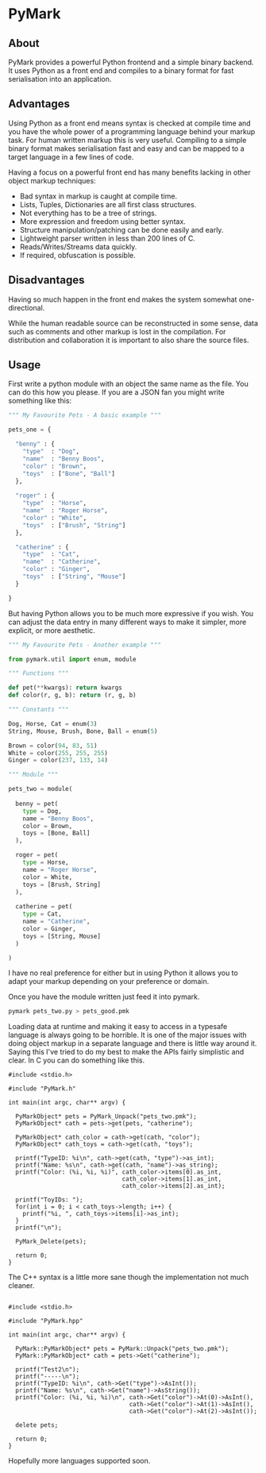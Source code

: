 PyMark
======

About
-----

PyMark provides a powerful Python frontend and a simple binary backend. It uses Python as a front end and compiles to a binary format for fast serialisation into an application.


Advantages
----------

Using Python as a front end means syntax is checked at compile time and you have the whole power of a programming language behind your markup task. For human written markup this is very useful. Compiling to a simple binary format makes serialisation fast and easy and can be mapped to a target language in a few lines of code.

Having a focus on a powerful front end has many benefits lacking in other object markup techniques:
	
* Bad syntax in markup is caught at compile time.
* Lists, Tuples, Dictionaries are all first class structures.
* Not everything has to be a tree of strings.
* More expression and freedom using better syntax.
* Structure manipulation/patching can be done easily and early.
* Lightweight parser written in less than 200 lines of C.
* Reads/Writes/Streams data quickly.
* If required, obfuscation is possible.

	
Disadvantages
-------------

Having so much happen in the front end makes the system somewhat one-directional.

While the human readable source can be reconstructed in some sense, data such as comments and other markup is lost in the compilation. For distribution and collaboration it is important to also share the source files.


Usage 
-----

First write a python module with an object the same name as the file. You can do this how you please. If you are a JSON fan you might write something like this:

```python
""" My Favourite Pets - A basic example """

pets_one = {

  "benny" : {
    "type"  : "Dog",
    "name"  : "Benny Boos",
    "color" : "Brown",
    "toys"  : ["Bone", "Ball"]
  },
  
  "roger" : {
    "type"  : "Horse",
    "name"  : "Roger Horse",
    "color" : "White",
    "toys"  : ["Brush", "String"]
  },

  "catherine" : {
    "type"  : "Cat",
    "name"  : "Catherine",
    "color" : "Ginger",
    "toys"  : ["String", "Mouse"]
  }

}
```

But having Python allows you to be much more expressive if you wish. You can adjust the data entry in many different ways to make it simpler, more explicit, or more aesthetic.

```python
""" My Favourite Pets - Another example """

from pymark.util import enum, module

""" Functions """

def pet(**kwargs): return kwargs
def color(r, g, b): return (r, g, b)

""" Constants """

Dog, Horse, Cat = enum(3)
String, Mouse, Brush, Bone, Ball = enum(5)

Brown = color(94, 83, 51)
White = color(255, 255, 255)
Ginger = color(237, 133, 14)

""" Module """

pets_two = module(
  
  benny = pet(
    type = Dog,
    name = "Benny Boos",
    color = Brown,
    toys = [Bone, Ball]
  ),

  roger = pet(
    type = Horse,
    name = "Roger Horse",
    color = White,
    toys = [Brush, String]
  ),
  
  catherine = pet(
    type = Cat,
    name = "Catherine",
    color = Ginger, 
    toys = [String, Mouse]
  )

)
```

I have no real preference for either but in using Python it allows you to adapt your markup depending on your preference or domain.

Once you have the module written just feed it into pymark.

```bash
pymark pets_two.py > pets_good.pmk
```

Loading data at runtime and making it easy to access in a typesafe language is always going to be horrible. It is one of the major issues with doing object markup in a separate language and there is little way around it. Saying this I've tried to do my best to make the APIs fairly simplistic and clear. In C you can do something like this.

```
#include <stdio.h>

#include "PyMark.h"

int main(int argc, char** argv) {
  
  PyMarkObject* pets = PyMark_Unpack("pets_two.pmk");
  PyMarkObject* cath = pets->get(pets, "catherine");
  
  PyMarkObject* cath_color = cath->get(cath, "color");
  PyMarkObject* cath_toys = cath->get(cath, "toys");
  
  printf("TypeID: %i\n", cath->get(cath, "type")->as_int);
  printf("Name: %s\n", cath->get(cath, "name")->as_string);
  printf("Color: (%i, %i, %i)", cath_color->items[0].as_int, 
                                cath_color->items[1].as_int, 
                                cath_color->items[2].as_int);
  
  printf("ToyIDs: ");
  for(int i = 0; i < cath_toys->length; i++) {
    printf("%i, ", cath_toys->items[i]->as_int);
  }
  printf("\n");
  
  PyMark_Delete(pets);
  
  return 0;
}
```

The C++ syntax is a little more sane though the implementation not much cleaner.

```

#include <stdio.h>

#include "PyMark.hpp"

int main(int argc, char** argv) {
  
  PyMark::PyMarkObject* pets = PyMark::Unpack("pets_two.pmk");
  PyMark::PyMarkObject* cath = pets->Get("catherine");
  
  printf("Test2\n");
  printf("-----\n");
  printf("TypeID: %i\n", cath->Get("type")->AsInt());
  printf("Name: %s\n", cath->Get("name")->AsString());
  printf("Color: (%i, %i, %i)\n", cath->Get("color")->At(0)->AsInt(), 
                                  cath->Get("color")->At(1)->AsInt(), 
                                  cath->Get("color")->At(2)->AsInt());
  
  delete pets;
  
  return 0;
}

```

Hopefully more languages supported soon.

